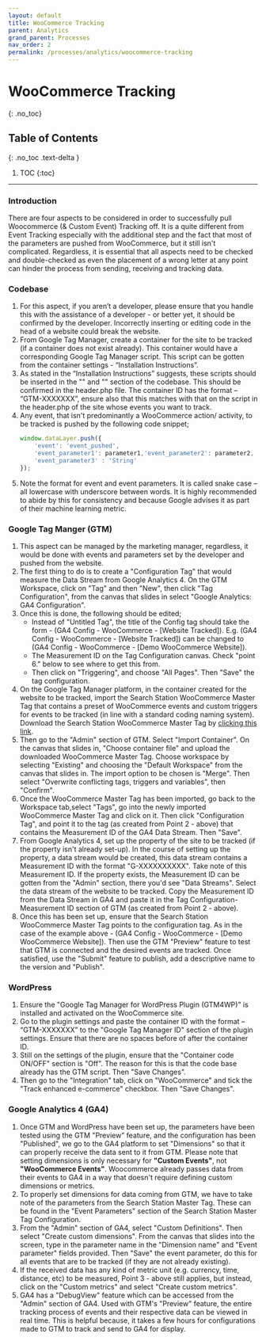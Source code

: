```yaml
---
layout: default
title: WooCommerce Tracking
parent: Analytics
grand_parent: Processes
nav_order: 2
permalink: /processes/analytics/woocommerce-tracking
---
```


# WooCommerce Tracking
{: .no_toc}

## Table of Contents
{: .no_toc .text-delta }

1. TOC
{:toc}
---

### Introduction
There are four aspects to be considered in order to successfully pull Woocommerce (& Custom Event) Tracking off. It is a quite different from Event Tracking especially with the additional step and the fact that most of the parameters are pushed from WooCommerce, but it still isn't complicated. Regardless, it is essential that all aspects need to be checked and double-checked as even the placement of a wrong letter at any point can hinder the process from sending, receiving and tracking data.

### Codebase
1. For this aspect, if you aren’t a developer, please ensure that you handle this with the assistance of a developer - or better yet, it should be confirmed by the developer. Incorrectly inserting or editing code in the head of a website could break the website.
2. From Google Tag Manager, create a container for the site to be tracked (if a container does not exist already). This container would have a corresponding Google Tag Manager script. This script can be gotten from the container settings - “Installation Instructions”.
3. As stated in the “Installation Instructions” suggests, these scripts should be inserted in the "<head>" and "<body>" section of the codebase. This should be confirmed in the header.php file. The container ID has the format – “GTM-XXXXXXX”, ensure also that this matches with that on the script in the header.php of the site whose events you want to track.
4. Any event, that isn't predominantly a WooCommerce action/ activity, to be tracked is pushed by the following code snippet;
    ```js
    window.dataLayer.push({
        'event': 'event_pushed',
        'event_parameter1': parameter1,'event_parameter2': parameter2, 
        'event_parameter3' : 'String'
    });
    ```
5. Note the format for event and event parameters. It is called snake case – all lowercase with underscore between words. It is highly recommended to abide by this for consistency and because Google advises it as part of their machine learning metric.

### Google Tag Manger (GTM)
1. This aspect can be managed by the marketing manager, regardless, it would be done with events and parameters set by the developer and pushed from the website.
2. The first thing to do is to create a "Configuration Tag" that would measure the Data Stream from Google Analytics 4. On the GTM Workspace, click on "Tag" and then "New", then click "Tag Configuration", from the canvas that slides in select "Google Analytics: GA4 Configuration".
3. Once this is done, the following should be edited;
    - Instead of "Untitled Tag", the title of the Config tag should take the form - (GA4 Config - WooCommerce - [Website Tracked]). E.g. (GA4 Config - WooCommerce - [Website Tracked]) can be changed to (GA4 Config - WooCommerce - [Demo WooCommerce Website]).
    - The Measurement ID on the Tag Configuration canvas. Check "point 6." below to see where to get this from.
    - Then click on "Triggering", and choose "All Pages". Then "Save" the tag configuration.
4. On the Google Tag Manager platform, in the container created for the website to be tracked, import the Search Station WooCommerce Master Tag that contains a preset of WooCommerce events and custom triggers for events to be tracked (in line with a standard coding naming system). Download the Search Station WooCommerce Master Tag by [clicking this link](https://github.com/marvinoka4/ss-documentation/blob/567d2d8cfefb27dfdde85ccb5ccaa605dbafec22/assets/tags/GTM-SearchStationMasterTag.json).
5. Then go to the "Admin" section of GTM. Select "Import Container". On the canvas that slides in, "Choose container file" and upload the downloaded WooCommerce Master Tag. Choose workspace by selecting "Existing" and choosing the "Default Workspace" from the canvas that slides in. The import option to be chosen is "Merge". Then select "Overwrite conflicting tags, triggers and variables", then "Confirm".
6. Once the WooCommerce Master Tag has been imported, go back to the Workspace tab,select "Tags", go into the newly imported WooCommerce  Master Tag and click on it. Then click "Configuration Tag", and point it to the tag (as created from Point 2 - above) that contains the Measurement ID of the GA4 Data Stream. Then "Save".
7. From Google Analytics 4, set up the property of the site to be tracked (if the property isn't already set-up). In the course of setting up the property, a data stream would be created, this data stream contains a Measurement ID with the format "G-XXXXXXXXXX". Take note of this Measurement ID. If the property exists, the Measurement ID can be gotten from the "Admin" section, there you'd see "Data Streams". Select the data stream of the website to be tracked. Copy the Measurement ID from the Data Stream in GA4 and paste it in the Tag Configuration-Measurement ID section of GTM (as created from Point 2 - above).
8. Once this has been set up, ensure that the Search Station WooCommerce Master Tag points to the configuration tag. As in the case of the example above - (GA4 Config - WooCommerce - [Demo WooCommerce Website]). Then use the GTM "Preview" feature to test that GTM is connected and the desired events are tracked. Once satisfied, use the "Submit" feature to publish, add a descriptive name to the version and "Publish".

### WordPress
1. Ensure the "Google Tag Manager for WordPress Plugin (GTM4WP)" is installed and activated on the WooCommerce site.
2. Go to the plugin settings and paste the container ID with the format – “GTM-XXXXXXX” to the "Google Tag Manager ID" section of the plugin settings. Ensure that there are no spaces before of after the container ID.
3. Still on the settings of the plugin, ensure that the "Container code ON/OFF" section is "Off". The reason for this is that the code base already has the GTM script. Then "Save Changes".
4. Then go to the "Integration" tab, click on "WooCommerce" and tick the "Track enhanced e-commerce" checkbox. Then "Save Changes".

### Google Analytics 4 (GA4)
1. Once GTM and WordPress have been set up, the parameters have been tested using the GTM "Preview" feature, and the configuration has been "Published", we go to the GA4 platform to set "Dimensions" so that it can properly receive the data sent to it from GTM. Please note that setting dimensions is only necessary for **"Custom Events"**, not **"WooCommerce Events"**. Woocommerce already passes data from their events to GA4 in a way that doesn't require defining custom dimensions or metrics. 
2. To properly set dimensions for data coming from GTM, we have to take note of the parameters from the Search Station Master Tag. These can be found in the "Event Parameters" section of the Search Station Master Tag Configuration.
3. From the "Admin" section of GA4, select "Custom Definitions". Then select "Create custom dimensions". From the canvas that slides into the screen, type in the parameter name in the "Dimension name" and "Event parameter" fields provided. Then "Save" the event parameter, do this for all events that are to be tracked (if they are not already existing).
4. If the received data has any kind of metric unit (e.g. currency, time, distance, etc) to be measured, Point 3 - above still applies, but instead, click on the "Custom metrics" and select "Create custom metrics".
5. GA4 has a "DebugView" feature which can be accessed from the "Admin" section of GA4. Used with GTM's "Preview" feature, the entire tracking process of events and their respective data can be viewed in real time. This is helpful because, it takes a few hours for configurations made to GTM to track and send to GA4 for display.